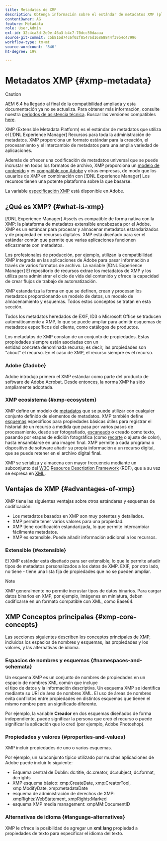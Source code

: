 ```yaml
---
title: Metadatos de XMP
description: Obtenga información sobre el estándar de metadatos XMP (plataforma de metadatos extensible) que utiliza el [!DNL Experience Manager] Recursos para la administración de metadatos. XMP proporciona un formato estándar para la creación, el procesamiento y el intercambio de metadatos para una amplia variedad de aplicaciones.
contentOwner: AG
feature: Metadata
role: User,Admin
exl-id: 32c4ca3d-2e9e-46a3-b4c7-70dcc50daaaa
source-git-commit: c5b816d74c6f02f85476d16868844f39b4c47996
workflow-type: tm+mt
source-wordcount: '846'
ht-degree: 19%

---
```


# Metadatos XMP {#xmp-metadata}

>[!CAUTION]
>
>AEM 6.4 ha llegado al final de la compatibilidad ampliada y esta documentación ya no se actualiza. Para obtener más información, consulte nuestra [períodos de asistencia técnica](https://helpx.adobe.com/es/support/programs/eol-matrix.html). Buscar las versiones compatibles [here](https://experienceleague.adobe.com/docs/).

XMP (Extensible Metadata Platform) es el estándar de metadatos que utiliza el [!DNL Experience Manager] Recursos para toda la administración de metadatos. XMP proporciona un formato estándar para la creación, el procesamiento y el intercambio de metadatos para una amplia variedad de aplicaciones.

Además de ofrecer una codificación de metadatos universal que se puede incrustar en todos los formatos de archivo, XMP proporciona un [modelo de contenido](xmp.md#xmp-core-concepts) y es [compatible con Adobe](xmp.md#advantages-of-xmp) y otras empresas, de modo que los usuarios de XMP en combinación con [!DNL Experience Manager] Los recursos tienen una potente plataforma sobre la que basarse.

La variable [especificación XMP](https://www.adobe.com/devnet/xmp.html) está disponible en Adobe.

## ¿Qué es XMP? {#what-is-xmp}

[!DNL Experience Manager] Assets es compatible de forma nativa con la XMP: la plataforma de metadatos extensible encabezada por el Adobe. XMP es un estándar para procesar y almacenar metadatos estandarizados y de propiedad en recursos digitales. XMP está diseñado para ser el estándar común que permite que varias aplicaciones funcionen eficazmente con metadatos.

Los profesionales de producción, por ejemplo, utilizan la compatibilidad XMP integrada en las aplicaciones de Adobe para pasar información a través de varios formatos de archivo. La variable [!DNL Experience Manager] El repositorio de recursos extrae los metadatos de XMP y los utiliza para administrar el ciclo de vida del contenido y ofrece la capacidad de crear flujos de trabajo de automatización.

XMP estandariza la forma en que se definen, crean y procesan los metadatos proporcionando un modelo de datos, un modelo de almacenamiento y esquemas. Todos estos conceptos se tratan en esta sección.

Todos los metadatos heredados de EXIF, ID3 o Microsoft Office se traducen automáticamente a XMP, lo que se puede ampliar para admitir esquemas de metadatos específicos del cliente, como catálogos de productos.

Los metadatos de XMP constan de un conjunto de propiedades. Estas propiedades siempre están asociadas con un\
entidad concreta denominada recurso; es decir, las propiedades son &quot;about&quot; el recurso. En el caso de XMP, el recurso siempre es el recurso.

### Adobe {#adobe}

Adobe introdujo primero el XMP estándar como parte del producto de software de Adobe Acrobat. Desde entonces, la norma XMP ha sido ampliamente adoptada.

### XMP ecosistema {#xmp-ecosystem}

XMP define un modelo de [metadatos](https://es.wikipedia.org/wiki/Metadatos) que se puede utilizar con cualquier conjunto definido de elementos de metadatos. XMP también define [esquemas](https://en.wikipedia.org/wiki/XML_schema) específicos para propiedades básicas útiles para registrar el historial de un recurso a medida que pasa por varios pasos de procesamiento, desde ser fotografiado, [escaneado](https://es.wikipedia.org/wiki/Esc%C3%A1ner_inform%C3%A1tico) o creado como texto, pasando por etapas de edición fotográfica (como [recorte](https://en.wikipedia.org/wiki/Cropping_%28image%29) o ajuste de color), hasta ensamblarse en una imagen final. XMP permite a cada programa o dispositivo de software añadir su propia información a un recurso digital, que se puede retener en el archivo digital final.

XMP se serializa y almacena con mayor frecuencia mediante un subconjunto del [W3C](https://es.wikipedia.org/wiki/World_Wide_Web_Consortium) [Resource Description Framework](https://en.wikipedia.org/wiki/Resource_Description_Framework) (RDF), que a su vez se expresa en [XML](https://en.wikipedia.org/wiki/XML).

## Ventajas de XMP {#advantages-of-xmp}

XMP tiene las siguientes ventajas sobre otros estándares y esquemas de codificación:

* Los metadatos basados en XMP son muy potentes y detallados.
* XMP permite tener varios valores para una propiedad.
* XMP tiene codificación estandarizada, lo que permite intercambiar fácilmente metadatos.
* XMP es extensible. Puede añadir información adicional a los recursos.

### Extensible {#extensible}

El XMP estándar está diseñado para ser extensible, lo que le permite añadir tipos de metadatos personalizados a los datos de XMP. EXIF, por otro lado, no tiene - tiene una lista fija de propiedades que no se pueden ampliar.

>[!NOTE]
>
>XMP generalmente no permite incrustar tipos de datos binarios. Para cargar datos binarios en XMP, por ejemplo, imágenes en miniatura, deben codificarse en un formato compatible con XML, como Base64.

## XMP Conceptos principales {#xmp-core-concepts}

Las secciones siguientes describen los conceptos principales de XMP, incluidos los espacios de nombres y esquemas, las propiedades y los valores, y las alternativas de idioma.

### Espacios de nombres y esquemas {#namespaces-and-schemata}

Un esquema XMP es un conjunto de nombres de propiedades en un espacio de nombres XML común que incluye\
el tipo de datos y la información descriptiva. Un esquema XMP se identifica mediante su URI de área de nombres XML. El uso de áreas de nombres evita conflictos entre propiedades en distintos esquemas que tienen el mismo nombre pero un significado diferente.

Por ejemplo, la variable **Creador** en dos esquemas diseñados de forma independiente, puede significar la persona que creó el recurso o puede significar la aplicación que lo creó (por ejemplo, Adobe Photoshop).

### Propiedades y valores {#properties-and-values}

XMP incluir propiedades de uno o varios esquemas.

Por ejemplo, un subconjunto típico utilizado por muchas aplicaciones de Adobe puede incluir lo siguiente:

* Esquema central de Dublín: dc:title, dc:creator, dc:subject, dc:format, dc:rights
* XMP esquema básico: xmp:CreateDate, xmp:CreatorTool, xmp:ModifyDate, xmp:metadataDate
* esquema de administración de derechos de XMP: xmpRights:WebStatement, xmpRights:Marked
* esquema XMP media management: xmpMM:DocumentID

### Alternativas de idioma {#language-alternatives}

XMP le ofrece la posibilidad de agregar un **xml:lang** propiedad a propiedades de texto para especificar el idioma del texto.
